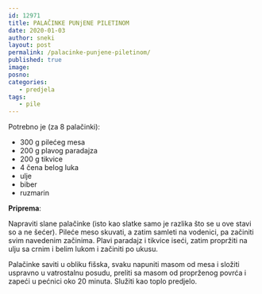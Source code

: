 ```yaml
---
id: 12971
title: PALAČINKE PUNjENE PILETINOM
date: 2020-01-03
author: sneki
layout: post
permalink: /palacinke-punjene-piletinom/
published: true
image: 
posno: 
categories:
   - predjela
tags:
   - pile
---
```

Potrebno je (za 8 palačinki):

* 300 g pilećeg mesa
* 200 g plavog paradajza
* 200 g tikvice
* 4 čena belog luka
* ulje
* biber
* ruzmarin

**Priprema**:

Napraviti slane palačinke (isto kao slatke samo je razlika što se u ove stavi so a ne šećer). Pileće meso skuvati, a zatim samleti na vodenici, pa začiniti svim navedenim začinima. Plavi paradajz i tikvice iseći, zatim propržiti na ulju sa crnim i belim lukom i začiniti po ukusu. 

Palačinke saviti u obliku fišska, svaku napuniti masom od mesa i složiti uspravno u vatrostalnu
posudu, preliti sa masom od proprženog povrća i zapeći u pećnici oko 20 minuta. Služiti kao toplo predjelo.

  

